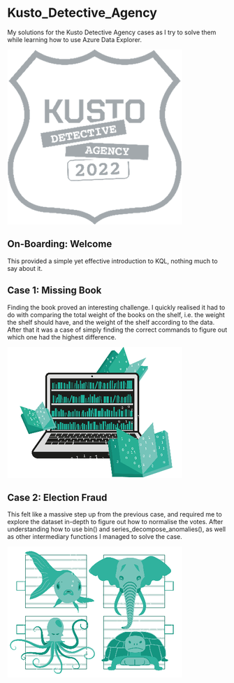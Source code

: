 # Kusto_Detective_Agency
My solutions for the Kusto Detective Agency cases as I try to solve them while learning how to use Azure Data Explorer.

![Kusto Detective Agency Logo](/img/kusto.png "Kusto Detective Agency Log")

## On-Boarding: Welcome
This provided a simple yet effective introduction to KQL, nothing much to say about it.

## Case 1: Missing Book
Finding the book proved an interesting challenge. I quickly realised it had to do with comparing the total weight of the books on the shelf, i.e. the weight the shelf should have, and the weight of the shelf according to the data. After that it was a case of simply finding the correct commands to figure out which one had the highest difference.

![Case 1 Picture](/img/case1.png "Case 1 Picture")

## Case 2: Election Fraud
This felt like a massive step up from the previous case, and required me to explore the dataset in-depth to figure out how to normalise the votes. After understanding how to use bin() and series_decompose_anomalies(), as well as other intermediary functions I managed to solve the case. 

![Case 2 Picture](/img/case2.png "Case 2 Picture")
